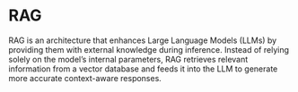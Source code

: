# RAG
RAG is an architecture that enhances Large Language Models (LLMs) by providing them with external knowledge during inference. Instead of relying solely on the model’s internal parameters, RAG retrieves relevant information from a vector database and feeds it into the LLM to generate more accurate context-aware responses.
